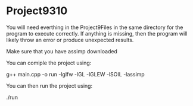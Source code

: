 # Project9310

You will need everthing in the Project9Files in the same directory for the program to execute correctly. If anything is missing, then the program will likely throw an error or produce unexpected results.


Make sure that you have assimp downloaded

You can comiple the project using: 

g++ main.cpp -o run -lglfw -lGL -lGLEW -lSOIL -lassimp

You can then run the project using: 

./run
